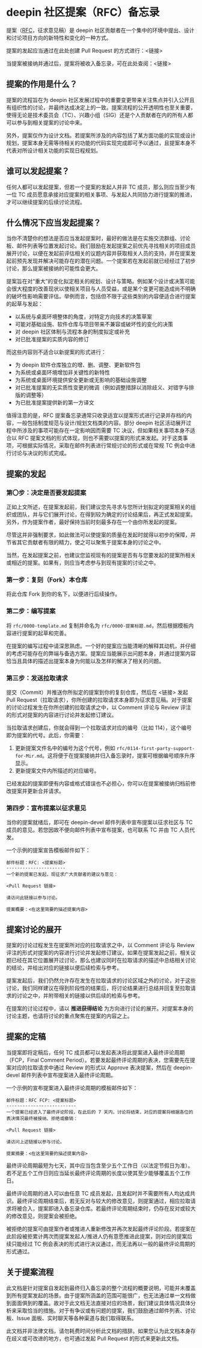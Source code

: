 # deepin 社区提案（RFC）备忘录

提案（[RFC](https://zh.wikipedia.org/wiki/RFC)，征求意见稿）是 deepin 社区贡献者在一个集中的环境中提出、设计和讨论项目方向的新特性和变化的一种方式。

提案的发起应当通过在此处创建 Pull Request 的方式进行：<链接>

当提案被接纳并通过后，提案将被收入备忘录，可在此处查阅：<链接>

## 提案的作用是什么？

提案的流程旨在为 deepin 社区发展过程中的重要变更带来关注焦点并引入公开且有组织性的讨论，并最终达成决定上的一致。提案流程的公开透明性也至关重要，使得无论是技术委员会（TC）、兴趣小组（SIG）还是个人贡献者在内的所有人都可以参与到相关提案的讨论中来。

另外，提案仅作为设计文档。若提案所涉及的内容包括了某方面功能的实现或设计规划，提案本身无需等待相关的功能的代码实现完成即可予以通过，且提案本身不代表对所设计相关功能的实现日程规划。

## 谁可以发起提案？

任何人都可以发起提案，但若一个提案的发起人并非 TC 成员，那么则应当至少有一位 TC 成员愿意承接对应提案的相关事项、与发起人共同协力进行提案的推进，才可以继续提案的后续讨论流程。

## 什么情况下应当发起提案？

当你不清楚你的想法是否应当发起提案时，最好的做法是在实施交流群组、讨论板、邮件列表等位置发起讨论。我们鼓励在发起提案之前优先寻找相关的项目成员展开讨论，以便在发起前评估相关的议题内容并获取相关人员的支持，并在提案发起前预先发现并解决可能存在的潜在问题。一个提案若在发起前就已经经过了初步讨论，那么提案被接纳的可能性会更大。

提案旨在对“重大”的变化拟定相关的规划、设计与策略。例如某个设计或决策可能会很大程度的改善现状以使相关项目与人员受益，或是某个变更可能造成尚不明确的破坏性影响需要评估。举例而言，包括但不限于这些类别的内容便适合进行提案的起草与发起：

- 以系统与桌面环境整体的角度，对特定方向技术的决策草案
- 可能对基础设施、软件仓库与项目带来不兼容或破坏性的变化的决策
- 对 deepin 社区体制与流程本身的制度拟定或补充
- 对已批准提案的实质内容的修订

而这些内容则不适合以新提案的形式进行：

- 为 deepin 软件仓库独立的增、删、调整、更新软件包
- 为系统或桌面环境增加非关键性的新特性
- 为系统或桌面环境提供安全更新或无影响的基础设施调整
- 对已批准提案的无实质性变更的微调（例如调整措辞以消除歧义、对错字与排版的调整等）
- 为已批准提案提供新的第一方译文

值得注意的是，RFC 提案备忘录通常只收录适宜以提案形式进行记录并存档的内容，一般包括制度规范与设计/规划文档类的内容。部分 deepin 社区活动展开过程中所涉及的事项可能存在一定影响因而需要 TC 决议，但如果相关事项本身不适合以 RFC 提案文档的形式体现，则也不需要以提案的形式来发起。对于这类事项，可根据实际情况，采取在邮件列表进行常规讨论的形式或在常规 TC 例会中进行讨论与决议的形式完成。

## 提案的发起

### 第〇步：决定是否要发起提案

正如上文所述，在提案发起前，我们建议您先寻求与您所计划拟定的提案相关的组织或团队，并与它们展开讨论，在得到较为确定的讨论结果后，再正式发起提案。另外，作为提案作者，最好保持当前时刻最多存在一个由你所发起的提案。

尽管这并非强制要求，如此做法可以使提案的质量在发起时就得以初步的保障，并节省其它贡献者有限的精力，使之可以聚焦于提案本身的讨论之中。

当然，在发起提案之前，也建议您监视现有的提案是否有与您要发起的提案所相关或相近的提案。如果有，则应当考虑参与到现有提案的讨论之中。

### 第一步：复刻（Fork）本仓库

将此仓库 Fork 到你的名下，以便进行后续操作。

### 第二步：编写提案

将 `rfc/0000-template.md` 复制并命名为 `rfc/0000-提案标题.md`，然后根据模板内容进行提案的起草和完善。

在提案的编写过程中请深思熟虑。一个好的提案应当能清晰的解释其动机，并仔细的考虑可能存在的弊端与备选方案。提案应当能展示出问题本身，并通过提案内容恰当且具体的描述出提案本身为何能以及怎样的解决了相关的问题。

### 第三步：发送拉取请求

提交（Commit）并推送你所拟定的提案到你的复刻仓库，然后在 <链接> 发起 Pull Request（拉取请求），你所创建的拉取请求本身即为征求意见稿。对于提案的讨论过程发生在你所创建的拉取请求之中，以 Comment 评论与 Review 评注的形式对提案的内容进行讨论并发起修订建议。

当拉取请求创建后，你就会得到一个拉取请求对应的编号（比如 114），这个编号即为提案的代号。此后，你需要：

1. 更新提案文件名中的编号为这个代号，例如 `rfc/0114-first-party-support-for-Mir.md`。这将便于在提案接纳并归入备忘录时，提案可根据编号顺序升序显示。
2. 更新提案文件内所描述的对应编号。

已经发起的提案即便有内容或格式错误也不必担心，你可以在提案被接纳归档前修改提案并更新合并请求。

### 第四步：宣布提案以征求意见

当你的提案就绪后，即可在 deepin-devel 邮件列表中宣布提案以征求社区与 TC 成员的意见。若您因故不便向邮件列表中宣布提案，也可联系 TC 并由 TC 人员代发。

一个示例的提案宣告模板邮件如下：

```
邮件标题：RFC: <提案标题>
----------------------
一个新的提案已发起，现征求广大贡献者的建议与意见：

<Pull Request 链接>

请访问此链接以参与讨论。

提案概要：<在这里简要的描述提案内容>
```

## 提案讨论的展开

提案的讨论过程发生在提案所对应的拉取请求之中，以 Comment 评论与 Review 评注的形式对提案的内容进行讨论并发起修订建议。如果在提案发起之前，相关议题已经在其它位置展开过讨论，那么也建议同时在拉取请求的描述中总结相关讨论的结论，并给出对应的链接以便后续检索与参考。

提案发起后，我们仍然允许存在发生在拉取请求的讨论区域之外的讨论，对于这些讨论，我们同样建议在得到阶段性的结果后，将讨论结果进行总结并回复至拉取请求的讨论之中，并附带相关的链接以供后续的检索与参考。

在提案的讨论过程中，请以 **推进获得结论** 为方向进行讨论的展开。对提案本身的讨论主题，也请将讨论的重点聚焦在提案的内容之上。

## 提案的定稿

当提案即将定稿后，任何 TC 成员都可以发起表决将此提案进入最终评论周期（FCP，Final Comment Period）。若要发起最终评论周期的表决，您需要先在提案对应的拉取请求中通过 Review 的形式以 Approve 表决提案，然后在 deepin-devel 邮件列表中宣布提案进入最终评论周期。

一个示例的宣布提案进入最终评论周期的模板邮件如下：

```
邮件标题：RFC FCP: <提案标题>
--------------------------
一个提案已经进入了最终评论阶段，在此后的 7 天内，讨论将结束，对应的提案将根据各位的表决情况最终被接纳、拒绝或撤销：

<Pull Request 链接>

请访问上述链接以参与讨论。

提案摘要：<在这里简要的描述提案内容>
```

最终评论周期最短为七天，其中应当包含至少五个工作日（以法定节假日为准）。若不足五个工作日则应当延长最终评论周期的长度以使其至少能够覆盖五个工作日。

最终评论周期的进入可以由任意 TC 成员发起，且发起时并不需要所有人均达成共识。最终评论周期结束后，若无反对与较大的修改意见，则提案通过，相应拉取请求将被合入，提案即进入备忘录仓库。若最终评论周期结束时，仍存在反对或较大的修改意见，则提案会被拒绝。

被拒绝的提案可由提案作者或推进人重新修改并再次发起最终评论阶段。若提案在此阶段被拒累计两次而提案发起人/推进人仍有意愿推进此提案，则对应的提案后续只能经过 TC 例会表决的形式进行决议通过，而无法再以一般的最终评论周期的形式通过。

## 关于提案流程

此文档是针对提案自发起到最终归入备忘录的整个流程的概要说明，可能并未覆盖到所有提案发起的场景。由于提案所涵盖的范围可能很广，也无法通过单一文档做到面面俱到的覆盖。故对于此文档无法直接对应的场景，我们建议具体情况具体分析来采取恰当的措施。对于有争议或有问题的提案，我们鼓励通过邮件列表、讨论板、Issue 面板、实时聊天等各种渠道与我们取得联系。

此文档并非法律文档，请勿耗费时间分析此文档的措辞。如果您认为此文档本身存在歧义或可改进的地方，也可通过发起 Pull Request 的形式来更新此文档。
